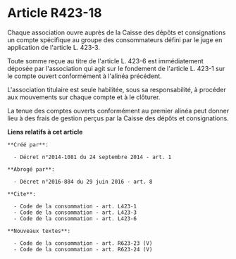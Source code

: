 # Article R423-18

Chaque association ouvre auprès de la Caisse des dépôts et consignations un compte spécifique au groupe des consommateurs
défini par le juge en application de l'article L. 423-3. 

Toute somme reçue au titre de l'article L. 423-6 est immédiatement déposée par l'association qui agit sur le fondement de
l'article L. 423-1 sur le compte ouvert conformément à l'alinéa précédent. 

L'association titulaire est seule habilitée, sous sa responsabilité, à procéder aux mouvements sur chaque compte et à le
clôturer. 

La tenue des comptes ouverts conformément au premier alinéa peut donner lieu à des frais de gestion perçus par la Caisse des
dépôts et consignations.

**Liens relatifs à cet article**

	**Créé par**:

	  - Décret n°2014-1081 du 24 septembre 2014 - art. 1

	**Abrogé par**:

	  - Décret n°2016-884 du 29 juin 2016 - art. 8

	**Cite**:

	  - Code de la consommation - art. L423-1
	  - Code de la consommation - art. L423-3
	  - Code de la consommation - art. L423-6

	**Nouveaux textes**:

	  - Code de la consommation - art. R623-23 (V)
	  - Code de la consommation - art. R623-24 (V)
